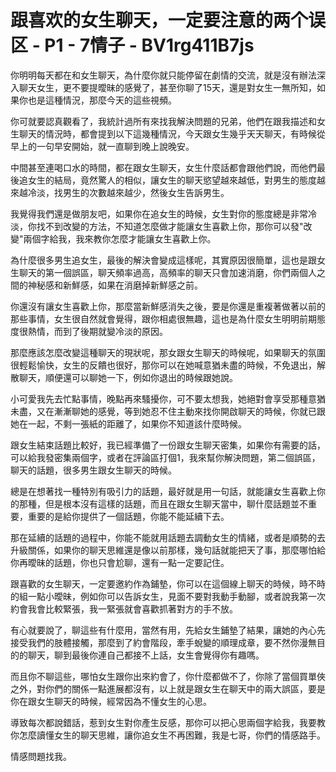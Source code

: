 # 跟喜欢的女生聊天，一定要注意的两个误区 - P1 - 7情子 - BV1rg411B7js

你明明每天都在和女生聊天，為什麼你就只能停留在劇情的交流，就是沒有辦法深入聊天女生，更不要提曖昧的感覺了，甚至你聊了15天，還是對女生一無所知，如果你也是這種情況，那麼今天的這些視頻。

你可就要認真觀看了，我統計過所有來找我解決問題的兄弟，他們在跟我描述和女生聊天的情況時，都會提到以下這幾種情況，今天跟女生幾乎天天聊天，有時候從早上的一句早安開始，就一直聊到晚上說晚安。

中間甚至連喝口水的時間，都在跟女生聊天，女生什麼話都會跟他們說，而他們最後追女生的結局，竟然驚人的相似，讓女生的聊天慾望越來越低，對男生的態度越來越冷淡，找男生的次數越來越少，然後女生告訴男生。

我覺得我們還是做朋友吧，如果你在追女生的時候，女生對你的態度總是非常冷淡，你找不到改變的方法，不知道怎麼做才能讓女生喜歡上你，那你可以發"改變"兩個字給我，我來教你怎麼才能讓女生喜歡上你。

為什麼很多男生追女生，最後的解決會變成這樣呢，其實原因很簡單，這也是跟女生聊天的第一個誤區，聊天頻率過高，高頻率的聊天只會加速消磨，你們兩個人之間的神秘感和新鮮感，如果在消磨掉新鮮感之前。

你還沒有讓女生喜歡上你，那麼當新鮮感消失之後，要是你還是重複著做著以前的那些事情，女生很自然就會覺得，跟你相處很無趣，這也是為什麼女生明明前期態度很熱情，而到了後期就變冷淡的原因。

那麼應該怎麼改變這種聊天的現狀呢，那女跟女生聊天的時候呢，如果聊天的氛圍很輕鬆愉快，女生的反饋也很好，那你可以在她喊意猶未盡的時候，不免退出，解散聊天，順便還可以聊她一下，例如你退出的時候跟她說。

小可愛我先去忙點事情，晚點再來騷擾你，可不要太想我，她絕對會享受那種意猶未盡，又在漸漸聊她的感覺，等到她忍不住主動來找你開啟聊天的時候，你就已跟她在一起，不剩一張紙的距離了，如果你不知道該什麼時候。

跟女生結束話題比較好，我已經準備了一份跟女生聊天密集，如果你有需要的話，可以給我發密集兩個字，或者在評論區打個1，我來幫你解決問題，第二個誤區，聊天的話題，很多男生跟女生聊天的時候。

總是在想著找一種特別有吸引力的話題，最好就是用一句話，就能讓女生喜歡上你的那種，但是根本沒有這樣的話題，而且在跟女生聊天當中，聊什麼話題並不重要，重要的是給你提供了一個話題，你能不能延續下去。

那在延續的話題的過程中，你能不能就用話題去調動女生的情緒，或者是順勢的去升級關係，如果你的聊天思維還是像以前那樣，幾句話就能把天了事，那麼哪怕給你再曖昧的話題，你也只會尬聊，還有一點一定要記住。

跟喜歡的女生聊天，一定要邀約作為鋪墊，你可以在這個線上聊天的時候，時不時的組一點小曖昧，例如你可以告訴女生，見面不要對我動手動腳，或者說我第一次約會我會比較緊張，我一緊張就會喜歡抓著對方的手不放。

有心就要說了，聊這些有什麼用，當然有用，先給女生鋪墊了結果，讓她的內心先接受我們的肢體接觸，那麼到了約會階段，牽手蛻變的順理成章，要不然你漫無目的的聊天，聊到最後你連自己都接不上話，女生會覺得你有趣嗎。

而且你不聊這些，哪怕女生跟你出來約會了，你什麼都做不了，你除了當個買單俠之外，對你們的關係一點進展都沒有，以上就是跟女生在聊天中的兩大誤區，要是你在跟女生聊天的時候，經常因為不懂女生的心思。

導致每次都說錯話，惹到女生對你產生反感，那你可以把心思兩個字給我，我要教你怎麼讀懂女生的聊天思維，讓你追女生不再困難，我是七哥，你們的情感路手。

情感問題找我。